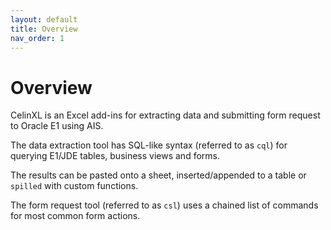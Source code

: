 ```yaml
---
layout: default
title: Overview
nav_order: 1
---
```

# Overview

CelinXL is an Excel add-ins for extracting data and submitting form request to Oracle E1 using AIS.

The data extraction tool has SQL-like syntax (referred to as `cql`) for querying E1/JDE tables, business views and forms.

The results can be pasted onto a sheet, inserted/appended to a table or `spilled` with custom functions.

The form request tool (referred to as `csl`) uses a chained list of commands for most common form actions.
